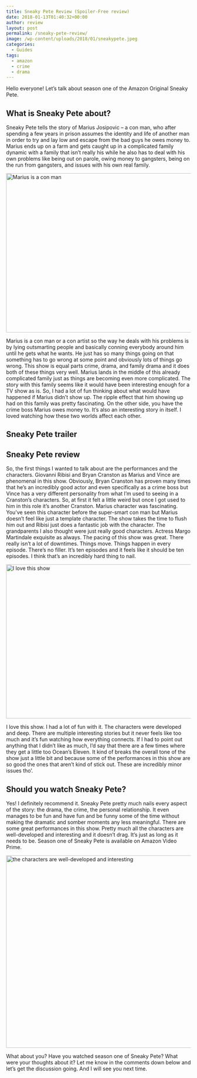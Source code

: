 ```yaml
---
title: Sneaky Pete Review (Spoiler-Free review)
date: 2018-01-13T01:40:32+00:00
author: review
layout: post
permalink: /sneaky-pete-review/
image: /wp-content/uploads/2018/01/sneakypete.jpeg
categories:
  - Guides
tags:
  - amazon
  - crime
  - drama
---
```

Hello everyone! Let&#8217;s talk about season one of the Amazon Original Sneaky Pete.<!--more-->

## What is Sneaky Pete about?

Sneaky Pete tells the story of Marius Josipovic &#8211; a con man, who after spending a few years in prison assumes the identity and life of another man in order to try and lay low and escape from the bad guys he owes money to. Marius ends up on a farm and gets caught up in a complicated family dynamic with a family that isn&#8217;t really his while he also has to deal with his own problems like being out on parole, owing money to gangsters, being on the run from gangsters, and issues with his own real family.

<img src="https://seasonedreviews.com/wp-content/uploads/2018/01/sneaky-pete-ribisi-amazon-cropped.jpg" title="What is Sneaky Pete about?" alt="Marius is a con man" width="770" height="433" class="alignnone size-full wp-image-60" srcset="https://seasonedreviews.com/wp-content/uploads/2018/01/sneaky-pete-ribisi-amazon-cropped.jpg 770w, https://seasonedreviews.com/wp-content/uploads/2018/01/sneaky-pete-ribisi-amazon-cropped-300x169.jpg 300w, https://seasonedreviews.com/wp-content/uploads/2018/01/sneaky-pete-ribisi-amazon-cropped-768x432.jpg 768w" sizes="(max-width: 770px) 100vw, 770px" />

Marius is a con man or a con artist so the way he deals with his problems is by lying outsmarting people and basically conning everybody around him until he gets what he wants. He just has so many things going on that something has to go wrong at some point and obviously lots of things go wrong. This show is equal parts crime, drama, and family drama and it does both of these things very well. Marius lands in the middle of this already complicated family just as things are becoming even more complicated. The story with this family seems like it would have been interesting enough for a TV show as is. So, I had a lot of fun thinking about what would have happened if Marius didn&#8217;t show up. The ripple effect that him showing up had on this family was pretty fascinating. On the other side, you have the crime boss Marius owes money to. It&#8217;s also an interesting story in itself. I loved watching how these two worlds affect each other.

## Sneaky Pete trailer



## Sneaky Pete review

So, the first things I wanted to talk about are the performances and the characters. Giovanni Ribisi and Bryan Cranston as Marius and Vince are phenomenal in this show. Obviously, Bryan Cranston has proven many times that he&#8217;s an incredibly good actor and even specifically as a crime boss but Vince has a very different personality from what I&#8217;m used to seeing in a Cranston&#8217;s characters. So, at first it felt a little weird but once I got used to him in this role it&#8217;s another Cranston. Marius character was fascinating. You&#8217;ve seen this character before the super-smart con man but Marius doesn&#8217;t feel like just a template character. The show takes the time to flush him out and Ribisi just does a fantastic job with the character. The grandparents I also thought were just really good characters. Actress Margo Martindale exquisite as always. The pacing of this show was great. There really isn&#8217;t a lot of downtimes. Things move. Things happen in every episode. There&#8217;s no filler. It&#8217;s ten episodes and it feels like it should be ten episodes. I think that&#8217;s an incredibly hard thing to nail.

<img src="https://seasonedreviews.com/wp-content/uploads/2018/01/cranston4f-1-web.jpg" title="Sneaky Pete review" alt="I love this show" width="750" height="419" class="alignnone size-full wp-image-61" srcset="https://seasonedreviews.com/wp-content/uploads/2018/01/cranston4f-1-web.jpg 750w, https://seasonedreviews.com/wp-content/uploads/2018/01/cranston4f-1-web-300x168.jpg 300w" sizes="(max-width: 750px) 100vw, 750px" />

I love this show. I had a lot of fun with it. The characters were developed and deep. There are multiple interesting stories but it never feels like too much and it&#8217;s fun watching how everything connects. If I had to point out anything that I didn&#8217;t like as much, I&#8217;d say that there are a few times where they get a little too Ocean&#8217;s Eleven. It kind of breaks the overall tone of the show just a little bit and because some of the performances in this show are so good the ones that aren&#8217;t kind of stick out. These are incredibly minor issues tho&#8217;.

## Should you watch Sneaky Pete?

Yes! I definitely recommend it. Sneaky Pete pretty much nails every aspect of the story: the drama, the crime, the personal relationship. It even manages to be fun and have fun and be funny some of the time without making the dramatic and somber moments any less meaningful. There are some great performances in this show. Pretty much all the characters are well-developed and interesting and it doesn&#8217;t drag. It&#8217;s just as long as it needs to be. Season one of Sneaky Pete is available on Amazon Video Prime.

<img src="https://seasonedreviews.com/wp-content/uploads/2018/01/sneaky-pete-sp_103_11962_rgb-h_2016.jpg" title="Should you watch Sneaky Pete?" alt="the characters are well-developed and interesting" width="928" height="523" class="alignnone size-full wp-image-62" srcset="https://seasonedreviews.com/wp-content/uploads/2018/01/sneaky-pete-sp_103_11962_rgb-h_2016.jpg 928w, https://seasonedreviews.com/wp-content/uploads/2018/01/sneaky-pete-sp_103_11962_rgb-h_2016-300x169.jpg 300w, https://seasonedreviews.com/wp-content/uploads/2018/01/sneaky-pete-sp_103_11962_rgb-h_2016-768x433.jpg 768w" sizes="(max-width: 928px) 100vw, 928px" />

What about you? Have you watched season one of Sneaky Pete? What were your thoughts about it? Let me know in the comments down below and let&#8217;s get the discussion going. And I will see you next time.